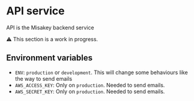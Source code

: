 # API service

API is the Misakey backend service

:warning: This section is a work in progress.

## Environment variables

- `ENV`: `production` or `development`. This will change some behaviours like the way to send emails
- `AWS_ACCESS_KEY`: Only on `production`. Needed to send emails.
- `AWS_SECRET_KEY`: Only on `production`. Needed to send emails.

